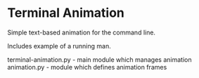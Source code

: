 Terminal Animation
==================

Simple text-based animation for the command line.

Includes example of a running man.


terminal-animation.py - main module which manages animation  
animation.py - module which defines animation frames  
